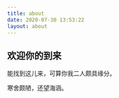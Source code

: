 ```yaml
---
title: about
date: 2020-07-30 13:53:22
layout: about
---
```


## 欢迎你的到来

能找到这儿来，可算你我二人颇具缘分。

寒舍颇陋，还望海涵。